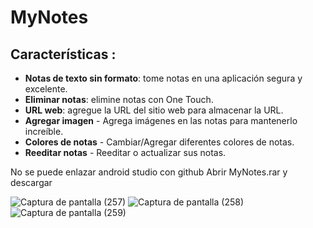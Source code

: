 # MyNotes

## Características :

- **Notas de texto sin formato**: tome notas en una aplicación segura y excelente.
- **Eliminar notas**: elimine notas con One Touch.
- **URL web**: agregue la URL del sitio web para almacenar la URL.
- **Agregar imagen** - Agrega imágenes en las notas para mantenerlo increíble.
- **Colores de notas** - Cambiar/Agregar diferentes colores de notas.
- **Reeditar notas** - Reeditar o actualizar sus notas.

No se puede enlazar android studio con github
Abrir MyNotes.rar y descargar

![Captura de pantalla (257)](https://user-images.githubusercontent.com/115562326/215829244-7b879e21-c758-4c58-a6af-2106e724bc75.png)
![Captura de pantalla (258)](https://user-images.githubusercontent.com/115562326/215829418-e01766ee-9838-4a6f-b0d5-50df9f4c02bd.png)
![Captura de pantalla (259)](https://user-images.githubusercontent.com/115562326/215829734-021c0481-0b53-44a2-b7af-124a0fb2f1cd.png)
